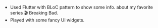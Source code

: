 - Used Flutter with BLoC pattern to show some info. about my favorite series :clapper: Breaking Bad.
- Played with some fancy UI widgets.
